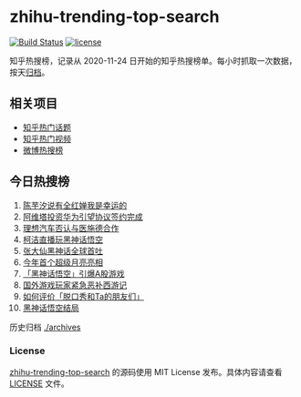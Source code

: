 # zhihu-trending-top-search

[![Build Status](https://github.com/justjavac/zhihu-trending-top-search/workflows/ci/badge.svg?branch=main)](https://github.com/justjavac/zhihu-trending-top-search/actions)
[![license](https://img.shields.io/github/license/justjavac/zhihu-trending-top-search)](https://github.com/justjavac/zhihu-trending-top-search/blob/main/LICENSE)

知乎热搜榜，记录从 2020-11-24 日开始的知乎热搜榜单。每小时抓取一次数据，按天[归档](./archives)。

## 相关项目

- [知乎热门话题](https://github.com/justjavac/zhihu-trending-hot-questions)
- [知乎热门视频](https://github.com/justjavac/zhihu-trending-hot-video)
- [微博热搜榜](https://github.com/justjavac/weibo-trending-hot-search)

## 今日热搜榜

<!-- BEGIN -->
<!-- 最后更新时间 Sun Aug 25 2024 05:07:17 GMT+0800 (China Standard Time) -->

1. [陈芋汐说有全红婵我是幸运的](https://www.zhihu.com/search?q=%E9%99%88%E8%8A%8B%E6%B1%90%E8%AF%B4%E6%9C%89%E5%85%A8%E7%BA%A2%E5%A9%B5%E6%88%91%E6%98%AF%E5%B9%B8%E8%BF%90%E7%9A%84)
1. [阿维塔投资华为引望协议签约完成](https://www.zhihu.com/search?q=%E9%98%BF%E7%BB%B4%E5%A1%94%E6%8A%95%E8%B5%84%E5%8D%8E%E4%B8%BA%E5%BC%95%E6%9C%9B%E5%8D%8F%E8%AE%AE%E7%AD%BE%E7%BA%A6%E5%AE%8C%E6%88%90)
1. [理想汽车否认与医施德合作](https://www.zhihu.com/search?q=%E7%90%86%E6%83%B3%E6%B1%BD%E8%BD%A6%E5%90%A6%E8%AE%A4%E4%B8%8E%E5%8C%BB%E6%96%BD%E5%BE%B7%E5%90%88%E4%BD%9C)
1. [柯洁直播玩黑神话悟空](https://www.zhihu.com/search?q=%E6%9F%AF%E6%B4%81%E7%9B%B4%E6%92%AD%E7%8E%A9%E9%BB%91%E7%A5%9E%E8%AF%9D%E6%82%9F%E7%A9%BA)
1. [张大仙黑神话全球首吐](https://www.zhihu.com/search?q=%E5%BC%A0%E5%A4%A7%E4%BB%99%E9%BB%91%E7%A5%9E%E8%AF%9D%E5%85%A8%E7%90%83%E9%A6%96%E5%90%90)
1. [今年首个超级月亮亮相](https://www.zhihu.com/search?q=%E4%BB%8A%E5%B9%B4%E9%A6%96%E4%B8%AA%E8%B6%85%E7%BA%A7%E6%9C%88%E4%BA%AE%E4%BA%AE%E7%9B%B8)
1. [「黑神话悟空」引爆A股游戏](https://www.zhihu.com/search?q=%E3%80%8C%E9%BB%91%E7%A5%9E%E8%AF%9D%E6%82%9F%E7%A9%BA%E3%80%8D%E5%BC%95%E7%88%86A%E8%82%A1%E6%B8%B8%E6%88%8F)
1. [国外游戏玩家紧急恶补西游记](https://www.zhihu.com/search?q=%E5%9B%BD%E5%A4%96%E6%B8%B8%E6%88%8F%E7%8E%A9%E5%AE%B6%E7%B4%A7%E6%80%A5%E6%81%B6%E8%A1%A5%E8%A5%BF%E6%B8%B8%E8%AE%B0)
1. [如何评价「脱口秀和Ta的朋友们」](https://www.zhihu.com/search?q=%E5%A6%82%E4%BD%95%E8%AF%84%E4%BB%B7%E3%80%8C%E8%84%B1%E5%8F%A3%E7%A7%80%E5%92%8CTa%E7%9A%84%E6%9C%8B%E5%8F%8B%E4%BB%AC%E3%80%8D)
1. [黑神话悟空结局](https://www.zhihu.com/search?q=%E9%BB%91%E7%A5%9E%E8%AF%9D%E6%82%9F%E7%A9%BA%E7%BB%93%E5%B1%80)

<!-- END -->

历史归档 [./archives](./archives)

### License

[zhihu-trending-top-search](https://github.com/justjavac/zhihu-trending-top-search) 的源码使用 MIT License
发布。具体内容请查看 [LICENSE](./LICENSE) 文件。
